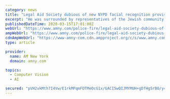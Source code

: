 ```yaml
---
category: news
title: "Legal Aid Society dubious of new NYPD facial recognition provision"
excerpt: "He was surrounded by representatives of the Jewish community and flanked by Commissioner Dermot Shea. (Photo by Todd Maisel) An update to the NYPD policy regarding facial recognition technology does not change precautions against using the feature as evidence to convict, according to Commissioner Dermot Shea. As the technology advances ..."
publishedDateTime: 2020-03-15T17:01:00Z
webUrl: "https://www.amny.com/police-fire/legal-aid-society-dubious-of-new-nypd-facial-recognition-provision/"
ampWebUrl: "https://www.amny.com/police-fire/legal-aid-society-dubious-of-new-nypd-facial-recognition-provision/amp/"
cdnAmpWebUrl: "https://www-amny-com.cdn.ampproject.org/c/s/www.amny.com/police-fire/legal-aid-society-dubious-of-new-nypd-facial-recognition-provision/amp/"
type: article

provider:
  name: AM New York
  domain: amny.com

topics:
  - Computer Vision
  - AI

secured: "pVH2vkMth7I4Vw/E1rkMPqmFDTMeOcG1x/GACI5wQIJMYMUH+gDfHg5rBO/y4oS9Lved1zD1D/N+KTzo+h4ZwaLOc+hsIuBZ8haPSB4LU0yhEYjXVCgrikEe6WmLN4vir2uJB7G1ccmFdPC4eXXmZbF2R7rAHwiG3yC9DnJj9E8wNHf7Hf/+I4NHdbgUVzdwpKd4DcK6c5x+UpkXAvimORMFZaW9RFCwKeOo9J3Gl1OLsmONdcHYxLHf/07JmWF/XOue6wsT6+zGW7jPnRczj48eoGZhPfJwy4vLv6qJwFM5XpGN4GStsWqz0LjpnPvFM69OfmP7ZL4jsQSGCTt4CEj+aKffAB22+PgOmR5vIhQTmyrcKw8TQBMLkrB6DY6SXhf+7aCxDs70T31I7pa1KWqG49/fi4Qq6AvUkg0O9EgQwwzyf5zzYVKz5sgGwxIp/ThsCrY9s4LDzqHhLc0V+OT+OWhI5bJK8vkzwMl131U=;V42dygKMSvN9LZaKkltx/w=="
---
```


